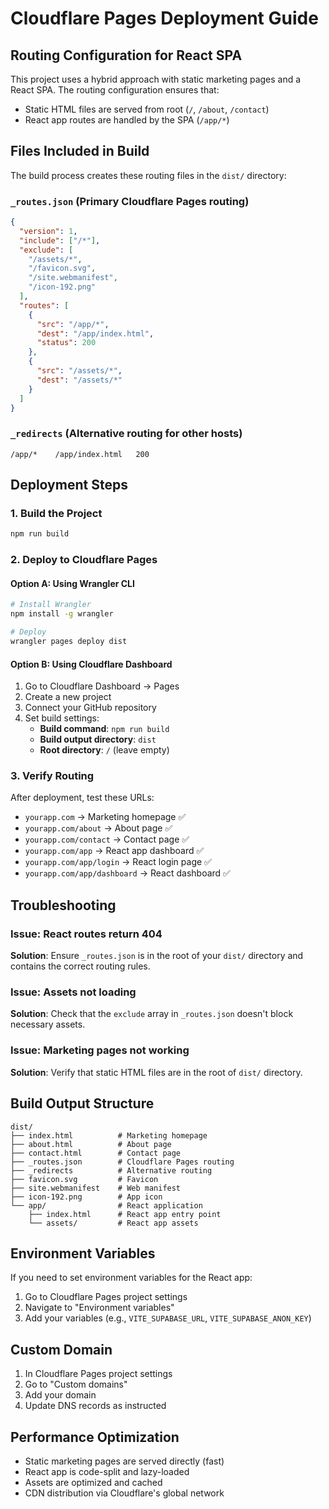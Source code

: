 # Cloudflare Pages Deployment Guide

## Routing Configuration for React SPA

This project uses a hybrid approach with static marketing pages and a React SPA. The routing configuration ensures that:

- Static HTML files are served from root (`/`, `/about`, `/contact`)
- React app routes are handled by the SPA (`/app/*`)

## Files Included in Build

The build process creates these routing files in the `dist/` directory:

### `_routes.json` (Primary Cloudflare Pages routing)

```json
{
  "version": 1,
  "include": ["/*"],
  "exclude": [
    "/assets/*",
    "/favicon.svg",
    "/site.webmanifest",
    "/icon-192.png"
  ],
  "routes": [
    {
      "src": "/app/*",
      "dest": "/app/index.html",
      "status": 200
    },
    {
      "src": "/assets/*",
      "dest": "/assets/*"
    }
  ]
}
```

### `_redirects` (Alternative routing for other hosts)

```
/app/*    /app/index.html   200
```

## Deployment Steps

### 1. Build the Project

```bash
npm run build
```

### 2. Deploy to Cloudflare Pages

#### Option A: Using Wrangler CLI

```bash
# Install Wrangler
npm install -g wrangler

# Deploy
wrangler pages deploy dist
```

#### Option B: Using Cloudflare Dashboard

1. Go to Cloudflare Dashboard → Pages
2. Create a new project
3. Connect your GitHub repository
4. Set build settings:
   - **Build command**: `npm run build`
   - **Build output directory**: `dist`
   - **Root directory**: `/` (leave empty)

### 3. Verify Routing

After deployment, test these URLs:

- `yourapp.com` → Marketing homepage ✅
- `yourapp.com/about` → About page ✅
- `yourapp.com/contact` → Contact page ✅
- `yourapp.com/app` → React app dashboard ✅
- `yourapp.com/app/login` → React login page ✅
- `yourapp.com/app/dashboard` → React dashboard ✅

## Troubleshooting

### Issue: React routes return 404

**Solution**: Ensure `_routes.json` is in the root of your `dist/` directory and contains the correct routing rules.

### Issue: Assets not loading

**Solution**: Check that the `exclude` array in `_routes.json` doesn't block necessary assets.

### Issue: Marketing pages not working

**Solution**: Verify that static HTML files are in the root of `dist/` directory.

## Build Output Structure

```
dist/
├── index.html          # Marketing homepage
├── about.html          # About page
├── contact.html        # Contact page
├── _routes.json        # Cloudflare Pages routing
├── _redirects          # Alternative routing
├── favicon.svg         # Favicon
├── site.webmanifest    # Web manifest
├── icon-192.png        # App icon
└── app/                # React application
    ├── index.html      # React app entry point
    └── assets/         # React app assets
```

## Environment Variables

If you need to set environment variables for the React app:

1. Go to Cloudflare Pages project settings
2. Navigate to "Environment variables"
3. Add your variables (e.g., `VITE_SUPABASE_URL`, `VITE_SUPABASE_ANON_KEY`)

## Custom Domain

1. In Cloudflare Pages project settings
2. Go to "Custom domains"
3. Add your domain
4. Update DNS records as instructed

## Performance Optimization

- Static marketing pages are served directly (fast)
- React app is code-split and lazy-loaded
- Assets are optimized and cached
- CDN distribution via Cloudflare's global network
